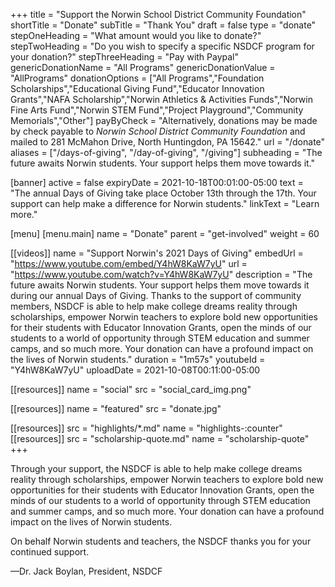 +++
title               = "Support the Norwin School District Community Foundation"
shortTitle          = "Donate"
subTitle            = "Thank You"
draft               = false
type                = "donate"
stepOneHeading      = "What amount would you like to donate?"
stepTwoHeading      = "Do you wish to specify a specific NSDCF program for your donation?"
stepThreeHeading    = "Pay with Paypal"
genericDonationName = "All Programs"
genericDonationValue = "AllPrograms"
donationOptions = ["All Programs","Foundation Scholarships","Educational Giving Fund","Educator Innovation Grants","NAFA Scholarship","Norwin Athletics & Activities Funds","Norwin Fine Arts Fund","Norwin STEM Fund","Project Playground","Community Memorials","Other"]
payByCheck = "Alternatively, donations may be made by check payable to *Norwin School District Community Foundation* and mailed to 281 McMahon Drive, North Huntingdon, PA 15642."
url = "/donate"
aliases = ["/days-of-giving", "/day-of-giving", "/giving"]
subheading = "The future awaits Norwin students. Your support helps them move towards it."

[banner]
 active     = false
 expiryDate = 2021-10-18T00:01:00-05:00
 text       = "The annual Days of Giving take place October 13th through the 17th. Your support can help make a difference for Norwin students."
 linkText   = "Learn more."

[menu]
  [menu.main]
    name = "Donate"
    parent = "get-involved"
    weight = 60

[[videos]]
  name        = "Support Norwin's 2021 Days of Giving"
  embedUrl    = "https://www.youtube.com/embed/Y4hW8KaW7yU"
  url         = "https://www.youtube.com/watch?v=Y4hW8KaW7yU"
  description = "The future awaits Norwin students. Your support helps them move towards it during our annual Days of Giving. Thanks to the support of community members, NSDCF is able to help make college dreams reality through scholarships, empower Norwin teachers to explore bold new opportunities for their students with Educator Innovation Grants, open the minds of our students to a world of opportunity through STEM education and summer camps, and so much more. Your donation can have a profound impact on the lives of Norwin students."
  duration    = "1m57s"
  youtubeId   = "Y4hW8KaW7yU"
  uploadDate  = 2021-10-08T00:11:00-05:00

[[resources]]
  name = "social"
  src  = "social_card_img.png"

[[resources]]
  name = "featured"
  src  = "donate.jpg"

[[resources]]
  src  = "highlights/*.md"
  name = "highlights-:counter"
[[resources]]
  src  = "scholarship-quote.md"
  name = "scholarship-quote"
+++

Through your support, the NSDCF is able to help make college dreams reality through scholarships, empower Norwin teachers to explore bold new opportunities for their students with Educator Innovation Grants, open the minds of our students to a world of opportunity through STEM education and summer camps, and so much more. Your donation can have a profound impact on the lives of Norwin students.

On behalf Norwin students and teachers, the NSDCF thanks you for your continued support.

&mdash;Dr. Jack Boylan, President, NSDCF
